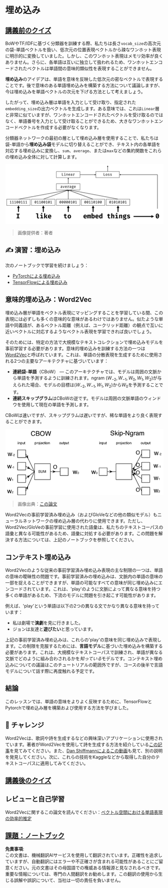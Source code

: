 # 埋め込み

## [講義前のクイズ](https://red-field-0a6ddfd03.1.azurestaticapps.net/quiz/114)

BoWやTF/IDFに基づく分類器を訓練する際、私たちは長さ`vocab_size`の高次元の袋-単語ベクトルを扱い、低次元の位置表現ベクトルから疎なワンホット表現に明示的に変換していました。しかし、このワンホット表現はメモリ効率が良くありません。さらに、各単語は互いに独立して扱われるため、ワンホットエンコードされたベクトルは単語間の意味的類似性を表現することができません。

**埋め込み**のアイデアは、単語を意味を反映した低次元の密なベクトルで表現することです。後で意味のある単語埋め込みを構築する方法について議論しますが、今は埋め込みを単語ベクトルの次元を下げる方法として考えましょう。

したがって、埋め込み層は単語を入力として受け取り、指定された`embedding_size`の出力ベクトルを生成します。ある意味では、これは`Linear`層と非常に似ていますが、ワンホットエンコードされたベクトルを受け取るのではなく、単語番号を入力として受け取ることができるため、大きなワンホットエンコードベクトルを作成する必要がなくなります。

分類器ネットワークの最初の層として埋め込み層を使用することで、私たちは袋-単語から**埋め込み袋**モデルに切り替えることができ、テキスト内の各単語を対応する埋め込みに変換し、`sum`、`average`、または`max`などの集約関数をこれらの埋め込み全体に対して計算します。  

![五つの連続した単語の埋め込み分類器を示す画像。](../../../../../translated_images/embedding-classifier-example.b77f021a7ee67eeec8e68bfe11636c5b97d6eaa067515a129bfb1d0034b1ac5b.ja.png)

> 画像提供者：著者

## ✍️ 演習：埋め込み

次のノートブックで学習を続けましょう：
* [PyTorchによる埋め込み](../../../../../lessons/5-NLP/14-Embeddings/EmbeddingsPyTorch.ipynb)
* [TensorFlowによる埋め込み](../../../../../lessons/5-NLP/14-Embeddings/EmbeddingsTF.ipynb)

## 意味的埋め込み：Word2Vec

埋め込み層が単語をベクトル表現にマッピングすることを学習している間、この表現には必ずしも多くの意味的な意味があるわけではありません。似たような単語や同義語が、あるベクトル距離（例えば、ユークリッド距離）の観点で互いに近いベクトルに対応するようなベクトル表現を学習できれば良いでしょう。

そのためには、特定の方法で大規模なテキストコレクションで埋め込みモデルを事前学習する必要があります。意味的埋め込みを訓練する方法の一つは[Word2Vec](https://en.wikipedia.org/wiki/Word2vec)と呼ばれています。これは、単語の分散表現を生成するために使用される2つの主要なアーキテクチャに基づいています：

 - **連続袋-単語**（CBoW） — このアーキテクチャでは、モデルは周囲の文脈から単語を予測するように訓練されます。ngram $(W_{-2},W_{-1},W_0,W_1,W_2)$が与えられた場合、モデルの目標は$(W_{-2},W_{-1},W_1,W_2)$から$W_0$を予測することです。
 - **連続スキップグラム**はCBoWの逆です。モデルは周囲の文脈単語のウィンドウを使用して現在の単語を予測します。

CBoWは速いですが、スキップグラムは遅いですが、稀な単語をより良く表現することができます。

![単語をベクトルに変換するためのCBoWとスキップグラムアルゴリズムの両方を示す画像。](../../../../../translated_images/example-algorithms-for-converting-words-to-vectors.fbe9207a726922f6f0f5de66427e8a6eda63809356114e28fb1fa5f4a83ebda7.ja.png)

> 画像出典：[この論文](https://arxiv.org/pdf/1301.3781.pdf)

Word2Vecの事前学習済み埋め込み（およびGloVeなどの他の類似モデル）もニューラルネットワークの埋め込み層の代わりに使用できます。ただし、Word2Vec/GloVeの事前学習に使用された語彙は、私たちのテキストコーパスの語彙と異なる可能性があるため、語彙に対処する必要があります。この問題を解決する方法については、上記のノートブックを参照してください。

## コンテキスト埋め込み

Word2Vecのような従来の事前学習済み埋め込み表現の主な制限の一つは、単語の意味の曖昧性の問題です。事前学習済みの埋め込みは、文脈内の単語の意味の一部を捉えることができますが、単語の可能なすべての意味が同じ埋め込みにエンコードされています。これは、'play'のように文脈によって異なる意味を持つ多くの単語があるため、下流のモデルに問題を引き起こす可能性があります。

例えば、'play'という単語は以下の2つの異なる文でかなり異なる意味を持っています：

- 私は劇場で**演劇**を見に行きました。
- ジョンは友達と**遊びたい**と思っています。

上記の事前学習済み埋め込みは、これらの'play'の意味を同じ埋め込みで表現します。この制限を克服するためには、**言語モデル**に基づいた埋め込みを構築する必要があります。これは、大規模なテキストコーパスで訓練され、単語が異なる文脈でどのように組み合わされるかを*知っている*モデルです。コンテキスト埋め込みについての議論はこのチュートリアルの範囲外ですが、コースの後半で言語モデルについて話す際に再度触れる予定です。

## 結論

このレッスンでは、単語の意味をよりよく反映するために、TensorFlowとPytorchで埋め込み層を構築および使用する方法を学びました。

## 🚀 チャレンジ

Word2Vecは、歌詞や詩を生成するなどの興味深いアプリケーションに使用されています。著者がWord2Vecを使用して詩を生成する方法を紹介している[この記事](https://www.politetype.com/blog/word2vec-color-poems)を見てみてください。また、[Dan Shiffmannによるこの動画](https://www.youtube.com/watch?v=LSS_bos_TPI&ab_channel=TheCodingTrain)も見て、別の説明を発見してください。次に、これらの技術をKaggleなどから取得した自分のテキストコーパスに適用してみてください。

## [講義後のクイズ](https://red-field-0a6ddfd03.1.azurestaticapps.net/quiz/214)

## レビューと自己学習

Word2Vecに関するこの論文を読んでください：[ベクトル空間における単語表現の効率的推定](https://arxiv.org/pdf/1301.3781.pdf)

## [課題：ノートブック](assignment.md)

**免責事項**:  
この文書は、機械翻訳AIサービスを使用して翻訳されています。正確性を追求していますが、自動翻訳にはエラーや不正確さが含まれる可能性があることにご留意ください。元の文書はその母国語での権威ある情報源と見なされるべきです。重要な情報については、専門の人間翻訳をお勧めします。この翻訳の使用から生じる誤解や誤訳について、当社は一切の責任を負いません。